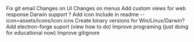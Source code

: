 Fix git email
Changes on UI
Changes on menus
Add custom views for web response
Darwin support ?
Add icon
Include in readme  --icon=assets/icons/icon.icns
Create binary versions for Win/Linux/Darwin?
Add electron-forge suport (view how to do)
Improve programing (just doing for educational now)
Improve gitignore
